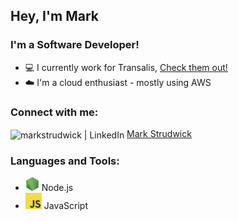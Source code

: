## Hey, I'm Mark

### I'm a Software Developer!
- 💻 I currently work for Transalis, [Check them out!](https://www.transalis.com/)
- ☁️ I'm a cloud enthusiast - mostly using AWS

### Connect with me:
<img align="center" alt="markstrudwick | LinkedIn" width="22px" src="https://content.linkedin.com/content/dam/me/business/en-us/amp/brand-site/v2/bg/LI-Bug.svg.original.svg" /> <a href="https://www.linkedin.com/in/mark-strudwick/">Mark Strudwick</a>

### Languages and Tools:
- <img alt="Node.js" width="22px" src="https://raw.githubusercontent.com/github/explore/80688e429a7d4ef2fca1e82350fe8e3517d3494d/topics/nodejs/nodejs.png" /> Node.js
- <img alt="JavaScript" width="26px" src="https://raw.githubusercontent.com/github/explore/80688e429a7d4ef2fca1e82350fe8e3517d3494d/topics/javascript/javascript.png" /> JavaScript
